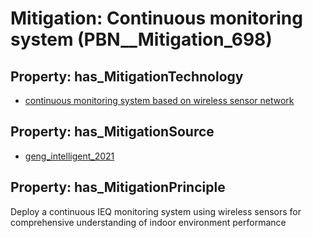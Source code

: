 # Mitigation: __Continuous monitoring system__ (PBN__Mitigation_698)

## Property: has_MitigationTechnology

* [continuous monitoring system based on wireless sensor network](../Technology/PBN__Technology_3392)

## Property: has_MitigationSource

* [geng_intelligent_2021](../Article/PBN__Article_62)

## Property: has_MitigationPrinciple

Deploy a continuous IEQ monitoring system using wireless sensors for comprehensive understanding of indoor environment performance

